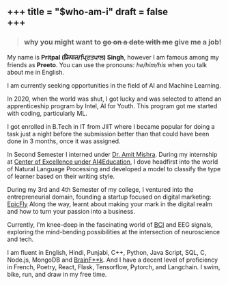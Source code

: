 +++
title = "$who-am-i"
draft = false   
+++
--- 
<!-- ## Why you might want to g̶o̶ ̶o̶n̶ ̶a̶ ̶d̶a̶t̶e̶ ̶w̶i̶t̶h̶ ̶m̶e̶ give me a job -->
> ### why you might want to ~~go on a date with me~~ give me a job!

My name is **Pritpal (प्रित्पाल/ਪ੍ਰਿਤਪਾਲ) Singh**, however I am famous among my friends as **Preeto**. You can use the pronouns: _he/him/his_ when you talk about me in English. 


I am currently seeking opportunities in the field of AI and Machine Learning.

<!-- That picture up there really is a picture of me, but from 2012. A more recent photo of me is on [LinkedIn](https://www.linkedin.com/in/oye-pritpal/). -->

<!-- intel AI for youth got me started with coding, particularly ML, what I like about it the capability to have a real world impact
Then joined JIIT, still confused what to do, 
Interned at CoE in AI44Education, under Ashish Mishra, and had a learning curve
-->

In 2020, when the world was shut, I got lucky and was selected to attend an apprenticeship program by Intel, AI for Youth. This program got me started with coding, particularly ML. 


I got enrolled in B.Tech in IT from JIIT where I became popular for doing  a task just a night before the submission better than that could have been done in  3 months, once it was assigned.


In Second Semester I interned under [Dr. Amit Mishra](https://www.jiit.ac.in/dr-amit-mishra). During my internship at [Center of Excellence under AI4Education](https://www.jiit.ac.in/centres-excellence), I dove headfirst into the world of Natural Language Processing and developed a model to classify the type of learner based on their writing style.

<!-- 
As an IEEE member, I got a chance to work with the leaders of tommorow and helped me add tools(technologies) in my arsenal. This time I also polished my online persona on stage. These experiences broadened my horizons, keeping me ahead of the curve in a rapidly evolving tech landscape. -->


During my 3rd and 4th Semester of my college, I ventured into the entrepreneurial domain, founding a startup focused on digital marketing: [EpicFly](https://epicfly.in/) Along the way, learnt about making your mark in the digital realm and how to turn your passion into a business.


Currently, I'm knee-deep in the fascinating world of [BCI](linktothephoto) and EEG signals, exploring the mind-bending possibilities at the intersection of neuroscience and tech.

I am fluent in English, Hindi, Punjabi, C++, Python, Java Script, SQL, C, Node.js, MongoDB and [BrainF**k](https://gist.github.com/roachhd/dce54bec8ba55fb17d3a). And I have a decent level of proficiency in French, Poetry, React, Flask, Tensorflow, Pytorch, and Langchain. I swim, bike, run, and draw in my free time. 
